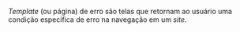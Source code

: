 _Template_ (ou página) de erro são telas que retornam ao usuário uma condição específica de erro na navegação em um _site_.
